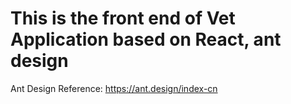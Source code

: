 # This is the front end of Vet Application based on React, ant design

Ant Design Reference:
https://ant.design/index-cn
